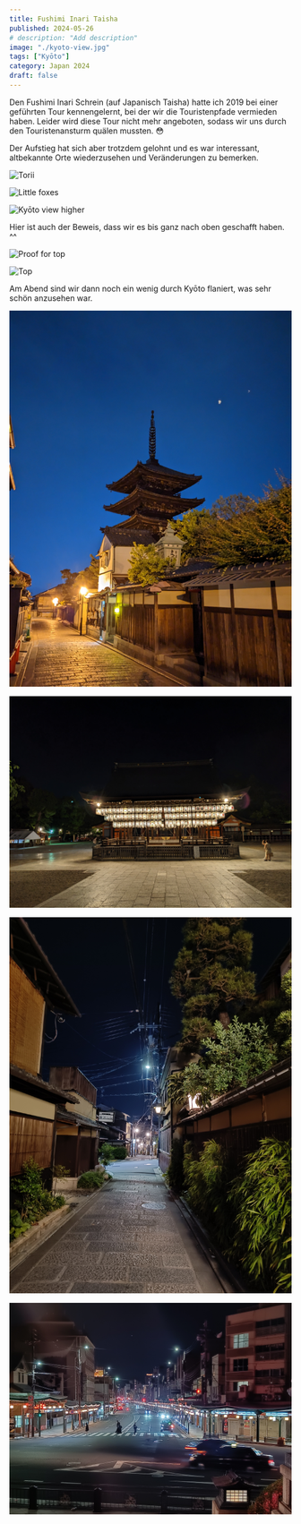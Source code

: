 ```yaml
---
title: Fushimi Inari Taisha
published: 2024-05-26
# description: "Add description"
image: "./kyoto-view.jpg"
tags: ["Kyōto"]
category: Japan 2024
draft: false
---
```


Den Fushimi Inari Schrein (auf Japanisch Taisha) hatte ich 2019 bei einer geführten Tour kennengelernt, bei der wir die Touristenpfade vermieden haben. Leider wird diese Tour nicht mehr angeboten, sodass wir uns durch den Touristenansturm quälen mussten. 😳

Der Aufstieg hat sich aber trotzdem gelohnt und es war interessant, altbekannte Orte wiederzusehen und Veränderungen zu bemerken.

![Torii](./torii.jpg)

![Little foxes](./little-foxes.jpg)

![Kyōto view higher](./kyoto-view-higher.jpg)

Hier ist auch der Beweis, dass wir es bis ganz nach oben geschafft haben. ^^

![Proof for top](./proof-for-top.jpg)

![Top](./top.jpg)

Am Abend sind wir dann noch ein wenig durch Kyōto flaniert, was sehr schön anzusehen war. 

![Pagoda](./pagoda.jpg)

![Shrine](./shrine.jpg)

![Street](./street.jpg)

![Main Street](./main-street.jpg)